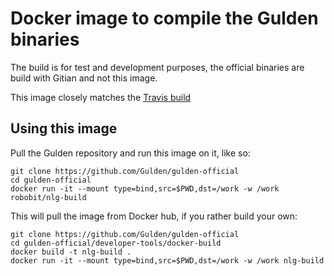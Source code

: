# Docker image to compile the Gulden binaries

The build is for test and development purposes, the official binaries are build with Gitian and not this image.

This image closely matches the [Travis build](https://travis-ci.org/Gulden/gulden-official/)

## Using this image

Pull the Gulden repository and run this image on it, like so:

```
git clone https://github.com/Gulden/gulden-official
cd gulden-official
docker run -it --mount type=bind,src=$PWD,dst=/work -w /work robobit/nlg-build
```

This will pull the image from Docker hub, if you rather build your own:
```
git clone https://github.com/Gulden/gulden-official
cd gulden-official/developer-tools/docker-build
docker build -t nlg-build .
docker run -it --mount type=bind,src=$PWD,dst=/work -w /work nlg-build
```
